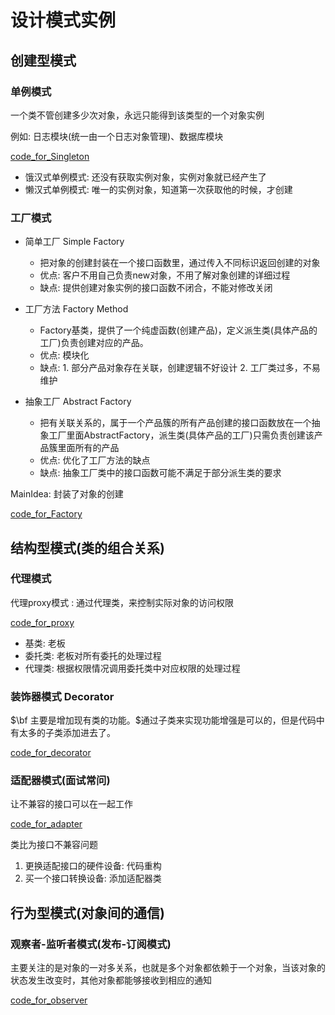 # 设计模式实例

## 创建型模式

### 单例模式

一个类不管创建多少次对象，永远只能得到该类型的一个对象实例

例如: 日志模块(统一由一个日志对象管理)、数据库模块

[code_for_Singleton](../../src/design_pattern/singleton.cpp)

* 饿汉式单例模式: 还没有获取实例对象，实例对象就已经产生了
* 懒汉式单例模式: 唯一的实例对象，知道第一次获取他的时候，才创建

### 工厂模式

* 简单工厂  Simple Factory  
  * 把对象的创建封装在一个接口函数里，通过传入不同标识返回创建的对象
  * 优点: 客户不用自己负责new对象，不用了解对象创建的详细过程
  * 缺点: 提供创建对象实例的接口函数不闭合，不能对修改关闭

* 工厂方法  Factory Method
  * Factory基类，提供了一个纯虚函数(创建产品)，定义派生类(具体产品的工厂)负责创建对应的产品。
  * 优点: 模块化
  * 缺点: 1. 部分产品对象存在关联，创建逻辑不好设计 2. 工厂类过多，不易维护
* 抽象工厂  Abstract Factory
  * 把有关联关系的，属于一个产品簇的所有产品创建的接口函数放在一个抽象工厂里面AbstractFactory，派生类(具体产品的工厂)只需负责创建该产品簇里面所有的产品
  * 优点: 优化了工厂方法的缺点
  * 缺点: 抽象工厂类中的接口函数可能不满足于部分派生类的要求

MainIdea: 封装了对象的创建

[code_for_Factory](../../src/design_pattern/Factory.cpp)

## 结构型模式(类的组合关系)

### 代理模式

代理proxy模式 : 通过代理类，来控制实际对象的访问权限

[code_for_proxy](../../src/design_pattern/proxy.cpp)

* 基类: 老板
* 委托类: 老板对所有委托的处理过程
* 代理类: 根据权限情况调用委托类中对应权限的处理过程

### 装饰器模式 Decorator

$\bf 主要是增加现有类的功能。$通过子类来实现功能增强是可以的，但是代码中有太多的子类添加进去了。

[code_for_decorator](../../src/design_pattern/decorator.cpp)

### 适配器模式(面试常问)

让不兼容的接口可以在一起工作

[code_for_adapter](../../src/design_pattern/adapter.cpp)

类比为接口不兼容问题

1. 更换适配接口的硬件设备: 代码重构
2. 买一个接口转换设备:     添加适配器类

## 行为型模式(对象间的通信)

### 观察者-监听者模式(发布-订阅模式)

主要关注的是对象的一对多关系，也就是多个对象都依赖于一个对象，当该对象的状态发生改变时，其他对象都能够接收到相应的通知

[code_for_observer](../../src/design_pattern/observer.cpp)